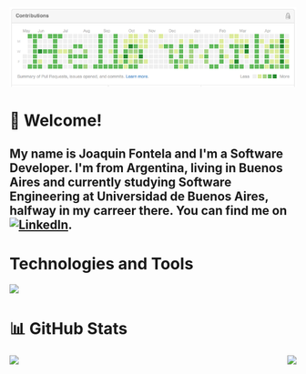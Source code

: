 [![Header](header.png "Header")]()

# 👋 Welcome! 
## My name is Joaquin Fontela and I'm a Software Developer. I'm from Argentina, living in Buenos Aires and currently studying Software Engineering at Universidad de Buenos Aires, halfway in my carreer there. You can find me on [![LinkedIn][1.2]][1].

# Technologies and Tools
![](https://img.shields.io/badge/OS-Linux-2bbc8a)


# 📊 GitHub Stats
<a href="https://github.com/joaquinfontela/joaquinfontela">
    <img align="left" src="https://github-readme-stats.vercel.app/api/top-langs/?username=joaquinfontela&hide=html&langs_count=3" />
</a>
<a href="https://github.com/joaquinfontela/joaquinfontela">
    <img align="right" src="https://github-readme-stats.vercel.app/api/?username=joaquinfontela" />
</a>




<!-- icons without padding -->
[1.2]: https://raw.githubusercontent.com/MartinHeinz/MartinHeinz/master/linkedin-3-16.png (LinkedIn icon without padding)


<!-- links to social media accounts -->
[1]: https://www.linkedin.com/in/heinz-martin/